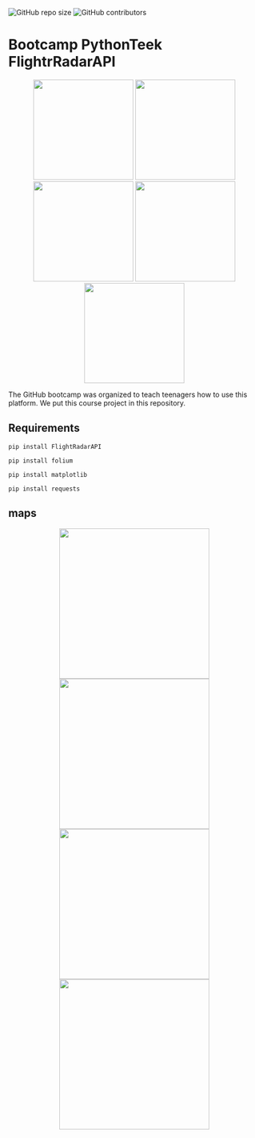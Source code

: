 <p>
  <img alt="GitHub repo size" src="https://img.shields.io/github/repo-size/phantomf4321/Bootcamp-PythonTeek-FlightrRadarAPI">
  <img alt="GitHub contributors" src="https://img.shields.io/github/contributors/phantomf4321/Bootcamp-PythonTeek-FlightrRadarAPI">
</p>

# Bootcamp PythonTeek FlightrRadarAPI

<center>
  <p float="left">
    <img src="https://s8.uupload.ir/files/screenshot_from_2023-06-14_09-36-28_22kz.png" height="200" />
    <img src="https://s8.uupload.ir/files/screenshot_from_2023-06-14_09-31-19_iy1f.png" height="200" /> 
    <img src="https://s8.uupload.ir/files/screenshot_from_2023-08-14_10-37-57_iqmf.png" height="200" /> 
    <img src="https://s8.uupload.ir/files/screenshot_from_2023-08-14_10-38-28_vsf3.png" height="200" /> 
     <img src="https://s8.uupload.ir/files/is_72nd.jpg" height="200" />
  </p>
</center>

The GitHub bootcamp was organized to teach teenagers how to use this platform. We put this course project in this repository.

## Requirements
```
pip install FlightRadarAPI
```
```
pip install folium
```
```
pip install matplotlib
```
```
pip install requests
```

## maps

<center>
  <p float="left">
    <img src="https://s8.uupload.ir/files/screenshot_from_2023-06-13_12-21-55_k4hl.png" width="300" />
    <img src="https://s8.uupload.ir/files/screenshot_from_2023-06-13_12-21-36_im2q.png" width="300" />
    </br>
    <img src="https://s8.uupload.ir/files/screenshot_from_2023-06-13_12-21-22_9f65.png" width="300" />
    <img src="https://s8.uupload.ir/files/screenshot_from_2023-06-13_12-25-57_mnvt.png" width="300" />
  </p>
</center>


